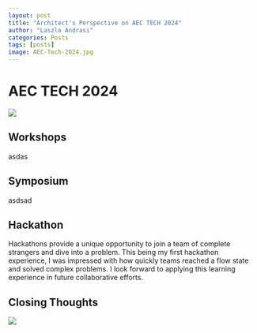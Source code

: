 ```yaml
---
layout: post
title: "Architect's Perspective on AEC TECH 2024"
author: "Laszlo Andrasi"
categories: Posts
tags: [posts]
image: AEC-Tech-2024.jpg
---
```


# AEC TECH 2024

<img src="https://laz-ap.github.io/thoughts/assets/img/AEC Tech - Event Image.png">



## Workshops

asdas

## Symposium

asdsad


## Hackathon

Hackathons provide a unique opportunity to join a team of complete strangers and dive into a problem. This being my first hackathon experience, I was impressed with how quickly teams reached a flow state and solved complex problems. I look forward to applying this learning experience in future collaborative efforts.

## Closing Thoughts

<img src="https://laz-ap.github.io/thoughts/assets/img/PW_AEC Symposium.jpg">
